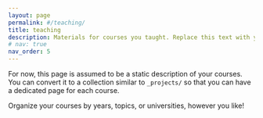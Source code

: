 ```yaml
---
layout: page
permalink: #/teaching/
title: teaching
description: Materials for courses you taught. Replace this text with your description.
# nav: true
nav_order: 5
---
```


For now, this page is assumed to be a static description of your courses. You can convert it to a collection similar to `_projects/` so that you can have a dedicated page for each course.

Organize your courses by years, topics, or universities, however you like!
